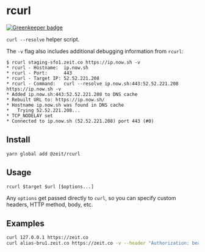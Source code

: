 # rcurl

[![Greenkeeper badge](https://badges.greenkeeper.io/zeit/rcurl.svg?token=ea7b234fcf75057061372b6f29bb4bee957ce7a32144c24017060b8535eae8dd&ts=1527111375094)](https://greenkeeper.io/)

`curl --resolve` helper script.

The `-v` flag also includes additional debugging information from `rcurl`:

```
$ rcurl staging-sfo1.zeit.co https://ip.now.sh -v
* rcurl - Hostname:  ip.now.sh
* rcurl - Port:      443
* rcurl - Target IP: 52.52.221.208
* rcurl - Command:   curl --resolve ip.now.sh:443:52.52.221.208 https://ip.now.sh -v
* Added ip.now.sh:443:52.52.221.208 to DNS cache
* Rebuilt URL to: https://ip.now.sh/
* Hostname ip.now.sh was found in DNS cache
*   Trying 52.52.221.208...
* TCP_NODELAY set
* Connected to ip.now.sh (52.52.221.208) port 443 (#0)
```

## Install

```
yarn global add @zeit/rcurl
```

## Usage

```
rcurl $target $url [$options...]
```

Any `options` get passed directly to `curl`, so you can specify custom headers,
HTTP method, body, etc.

## Examples

``` bash
curl 127.0.0.1 https://zeit.co
curl alias-bru1.zeit.co https://zeit.co -v --header "Authorization: bearer $token"
```
